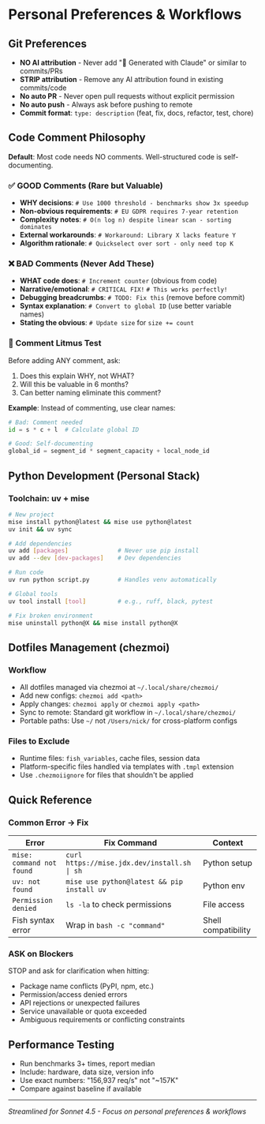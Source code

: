 # Personal Preferences & Workflows

## Git Preferences
- **NO AI attribution** - Never add "🤖 Generated with Claude" or similar to commits/PRs
- **STRIP attribution** - Remove any AI attribution found in existing commits/code
- **No auto PR** - Never open pull requests without explicit permission
- **No auto push** - Always ask before pushing to remote
- **Commit format**: `type: description` (feat, fix, docs, refactor, test, chore)

## Code Comment Philosophy

**Default**: Most code needs NO comments. Well-structured code is self-documenting.

### ✅ GOOD Comments (Rare but Valuable)
- **WHY decisions**: `# Use 1000 threshold - benchmarks show 3x speedup`
- **Non-obvious requirements**: `# EU GDPR requires 7-year retention`
- **Complexity notes**: `# O(n log n) despite linear scan - sorting dominates`
- **External workarounds**: `# Workaround: Library X lacks feature Y`
- **Algorithm rationale**: `# Quickselect over sort - only need top K`

### ❌ BAD Comments (Never Add These)
- **WHAT code does**: `# Increment counter` (obvious from code)
- **Narrative/emotional**: `# CRITICAL FIX!` `# This works perfectly!`
- **Debugging breadcrumbs**: `# TODO: Fix this` (remove before commit)
- **Syntax explanation**: `# Convert to global ID` (use better variable names)
- **Stating the obvious**: `# Update size` for `size += count`

### 📏 Comment Litmus Test
Before adding ANY comment, ask:
1. Does this explain WHY, not WHAT?
2. Will this be valuable in 6 months?
3. Can better naming eliminate this comment?

**Example**: Instead of commenting, use clear names:
```python
# Bad: Comment needed
id = s * c + l  # Calculate global ID

# Good: Self-documenting
global_id = segment_id * segment_capacity + local_node_id
```

## Python Development (Personal Stack)

### Toolchain: uv + mise
```bash
# New project
mise install python@latest && mise use python@latest
uv init && uv sync

# Add dependencies
uv add [packages]              # Never use pip install
uv add --dev [dev-packages]    # Dev dependencies

# Run code
uv run python script.py        # Handles venv automatically

# Global tools
uv tool install [tool]         # e.g., ruff, black, pytest

# Fix broken environment
mise uninstall python@X && mise install python@X
```

## Dotfiles Management (chezmoi)

### Workflow
- All dotfiles managed via chezmoi at `~/.local/share/chezmoi/`
- Add new configs: `chezmoi add <path>`
- Apply changes: `chezmoi apply` or `chezmoi apply <path>`
- Sync to remote: Standard git workflow in `~/.local/share/chezmoi/`
- Portable paths: Use `~/` not `/Users/nick/` for cross-platform configs

### Files to Exclude
- Runtime files: `fish_variables`, cache files, session data
- Platform-specific files handled via templates with `.tmpl` extension
- Use `.chezmoiignore` for files that shouldn't be applied

## Quick Reference

### Common Error → Fix
| Error | Fix Command | Context |
|-------|-------------|---------|
| `mise: command not found` | `curl https://mise.jdx.dev/install.sh \| sh` | Python setup |
| `uv: not found` | `mise use python@latest && pip install uv` | Python env |
| `Permission denied` | `ls -la` to check permissions | File access |
| Fish syntax error | Wrap in `bash -c "command"` | Shell compatibility |

### ASK on Blockers
STOP and ask for clarification when hitting:
- Package name conflicts (PyPI, npm, etc.)
- Permission/access denied errors
- API rejections or unexpected failures
- Service unavailable or quota exceeded
- Ambiguous requirements or conflicting constraints

## Performance Testing
- Run benchmarks 3+ times, report median
- Include: hardware, data size, version info
- Use exact numbers: "156,937 req/s" not "~157K"
- Compare against baseline if available

---
*Streamlined for Sonnet 4.5 - Focus on personal preferences & workflows*